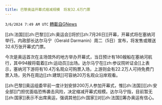 ```yaml
---
title: 巴黎奥运开幕式缩减规模　将发32.6万门票
---
```

`3/6/2024 7:49 AM UTC` [轉載自GNews](https://gnews.org/articles/2369918)

[[zh:法国]][[zh:巴黎]][[zh:奥运会]]将於[[zh:7月26日]]开幕，开幕式将在塞纳河举行。内政部长达尔马宁（Gerald Darmanin）周二（5日）宣布，将发售或赠送32.6万张开幕式门票。

今次是奥运首次在主场馆外的地方举办开幕式，当日预计有180艘船在塞纳河航行，其中94艘将载着[[zh:运动员]]出场。达尔马宁在[[zh:参议院听证会]]上表示，塞纳河下游将有10.4万名观众可购票入场，上游则会有22.2万人可持免费门票入场，另外在周边[[zh:建筑]]可容纳20万名观众沿岸观看。

[[zh:巴黎]]奥运组委早前一度计划安排200万人参加开幕式，惟[[zh:法国]][[zh:安全部]]门担忧面临恐怖袭击风险，决定缩减开幕式规模。达尔马宁指，目前暂无[[zh:国家]]表示不出席奥运，强调其他[[zh:国家]]对[[zh:法国]]筹办奥运有信心。
